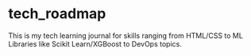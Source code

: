 # tech_roadmap
This is my tech learning journal for skills ranging from HTML/CSS to ML Libraries like Scikit Learn/XGBoost to DevOps topics.
